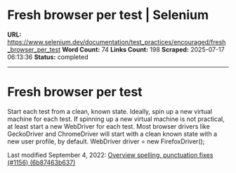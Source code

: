 # Fresh browser per test | Selenium

**URL:** https://www.selenium.dev/documentation/test_practices/encouraged/fresh_browser_per_test
**Word Count:** 74
**Links Count:** 198
**Scraped:** 2025-07-17 06:13:36
**Status:** completed

---

# Fresh browser per test

Start each test from a clean, known state. Ideally, spin up a new virtual machine for each test. If spinning up a new virtual machine is not practical, at least start a new WebDriver for each test. Most browser drivers like GeckoDriver and ChromeDriver will start with a clean known state with a new user profile, by default.               WebDriver driver = new FirefoxDriver();     

Last modified September 4, 2022: [Overview spelling, punctuation fixes \(\#1156\) \(6b87463b637\)](https://github.com/SeleniumHQ/seleniumhq.github.io/commit/6b87463b63700d38146e82130776bf4d832bf82d)